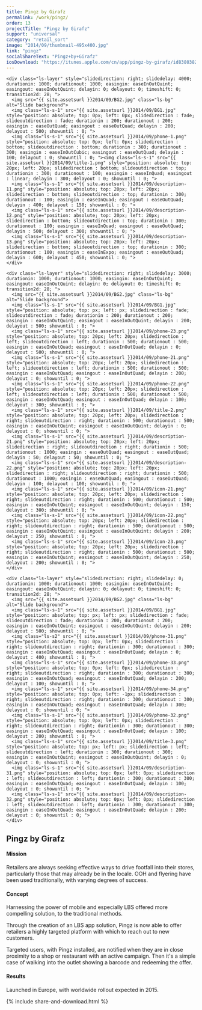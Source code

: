 ```yaml
---
title: Pingz by Girafz
permalink: /work/pingz/
order: 13
projectTitle: "Pingz by Girafz"
support: "universal"
category: "retail_sort"
image: "2014/09/thumbnail-495x400.jpg"
link: "pingz"
socialShareText: "Pingz+by+Girafz"
iosDownload: "https://itunes.apple.com/cn/app/pingz-by-girafz/id838038276?mt=8"
---
```

<div class="avia-layerslider">
  <div id="layerslider_1" class="ls-wp-container">

    <div class="ls-layer" style="slidedirection: right; slidedelay: 4000; durationin: 1000; durationout: 1000; easingin: easeInOutQuint; easingout: easeInOutQuint; delayin: 0; delayout: 0; timeshift: 0; transition2d: 28; ">
      <img src="{{ site.assetsurl }}2014/09/BG2.jpg" class="ls-bg" alt="Slide background">
      <img class="ls-s-1" src="{{ site.assetsurl }}2014/09/BG1.jpg" style="position: absolute; top: 0px; left: 0px; slidedirection : fade; slideoutdirection : fade; durationin : 200; durationout : 200; easingin : easeOutQuad; easingout : easeOutQuad; delayin : 200; delayout : 500; showuntil : 0; ">
      <img class="ls-s-1" src="{{ site.assetsurl }}2014/09/phone-1.png" style="position: absolute; top: 0px; left: 0px; slidedirection : bottom; slideoutdirection : bottom; durationin : 300; durationout : 300; easingin : easeInOutCubic; easingout : easeOutQuad; delayin : 100; delayout : 0; showuntil : 0; "><img class="ls-s-1" src="{{ site.assetsurl }}2014/09/title-1.png" style="position: absolute; top: 20px; left: 20px; slidedirection : bottom; slideoutdirection : top; durationin : 300; durationout : 100; easingin : easeInQuad; easingout : linear; delayin : 300; delayout : 0; showuntil : 0; ">
      <img class="ls-s-1" src="{{ site.assetsurl }}2014/09/description-11.png" style="position: absolute; top: 20px; left: 20px; slidedirection : bottom; slideoutdirection : top; durationin : 300; durationout : 100; easingin : easeInQuad; easingout : easeOutQuad; delayin : 400; delayout : 150; showuntil : 0; ">
      <img class="ls-s-1" src="{{ site.assetsurl }}2014/09/description-12.png" style="position: absolute; top: 20px; left: 20px; slidedirection : bottom; slideoutdirection : top; durationin : 300; durationout : 100; easingin : easeInQuad; easingout : easeOutQuad; delayin : 500; delayout : 300; showuntil : 0; ">
      <img class="ls-s-1" src="{{ site.assetsurl }}2014/09/description-13.png" style="position: absolute; top: 20px; left: 20px; slidedirection : bottom; slideoutdirection : top; durationin : 300; durationout : 100; easingin : easeInExpo; easingout : easeOutQuad; delayin : 600; delayout : 450; showuntil : 0; ">
    </div>

    <div class="ls-layer" style="slidedirection: right; slidedelay: 3000; durationin: 1000; durationout: 1000; easingin: easeInOutQuint; easingout: easeInOutQuint; delayin: 0; delayout: 0; timeshift: 0; transition2d: 28; ">
      <img src="{{ site.assetsurl }}2014/09/BG2.jpg" class="ls-bg" alt="Slide background">
      <img class="ls-s-1" src="{{ site.assetsurl }}2014/09/BG1.jpg" style="position: absolute; top: px; left: px; slidedirection : fade; slideoutdirection : fade; durationin : 200; durationout : 200; easingin : easeInOutQuint; easingout : easeInOutQuint; delayin : 200; delayout : 500; showuntil : 0; ">
      <img class="ls-s-1" src="{{ site.assetsurl }}2014/09/phone-23.png" style="position: absolute; top: 20px; left: 20px; slidedirection : left; slideoutdirection : left; durationin : 500; durationout : 500; easingin : easeInOutQuad; easingout : easeInOutQuad; delayin : 0; delayout : 500; showuntil : 0; ">
      <img class="ls-s-1" src="{{ site.assetsurl }}2014/09/phone-21.png" style="position: absolute; top: 20px; left: 20px; slidedirection : left; slideoutdirection : left; durationin : 500; durationout : 500; easingin : easeInOutQuad; easingout : easeInOutQuad; delayin : 200; delayout : 0; showuntil : 0; ">
      <img class="ls-s-1" src="{{ site.assetsurl }}2014/09/phone-22.png" style="position: absolute; top: 20px; left: 20px; slidedirection : left; slideoutdirection : left; durationin : 500; durationout : 500; easingin : easeInOutQuad; easingout : easeInOutQuad; delayin : 100; delayout : 300; showuntil : 0; ">
      <img class="ls-s-1" src="{{ site.assetsurl }}2014/09/title-2.png" style="position: absolute; top: 20px; left: 20px; slidedirection : right; slideoutdirection : right; durationin : 500; durationout : 500; easingin : easeInOutQuint; easingout : easeInOutQuint; delayin : 0; delayout : 0; showuntil : 0; ">
      <img class="ls-s-1" src="{{ site.assetsurl }}2014/09/description-21.png" style="position: absolute; top: 20px; left: 20px; slidedirection : right; slideoutdirection : right; durationin : 500; durationout : 1000; easingin : easeOutQuad; easingout : easeOutQuad; delayin : 50; delayout : 50; showuntil : 0; ">
      <img class="ls-s-1" src="{{ site.assetsurl }}2014/09/description-22.png" style="position: absolute; top: 20px; left: 20px; slidedirection : right; slideoutdirection : right; durationin : 500; durationout : 1000; easingin : easeOutQuad; easingout : easeOutQuad; delayin : 100; delayout : 100; showuntil : 0; ">
      <img class="ls-s-1" src="{{ site.assetsurl }}2014/09/icon-21.png" style="position: absolute; top: 20px; left: 20px; slidedirection : right; slideoutdirection : right; durationin : 500; durationout : 500; easingin : easeInOutQuint; easingout : easeInOutQuint; delayin : 150; delayout : 300; showuntil : 0; ">
      <img class="ls-s-1" src="{{ site.assetsurl }}2014/09/icon-22.png" style="position: absolute; top: 20px; left: 20px; slidedirection : right; slideoutdirection : right; durationin : 500; durationout : 500; easingin : easeInOutQuint; easingout : easeInOutQuint; delayin : 200; delayout : 250; showuntil : 0; ">
      <img class="ls-s-1" src="{{ site.assetsurl }}2014/09/icon-23.png" style="position: absolute; top: 20px; left: 20px; slidedirection : right; slideoutdirection : right; durationin : 500; durationout : 500; easingin : easeInOutQuint; easingout : easeInOutQuint; delayin : 250; delayout : 200; showuntil : 0; ">
    </div>

    <div class="ls-layer" style="slidedirection: right; slidedelay: 0; durationin: 1000; durationout: 1000; easingin: easeInOutQuint; easingout: easeInOutQuint; delayin: 0; delayout: 0; timeshift: 0; transition2d: 28; ">
      <img src="{{ site.assetsurl }}2014/09/BG2.jpg" class="ls-bg" alt="Slide background">
      <img class="ls-s-1" src="{{ site.assetsurl }}2014/09/BG1.jpg" style="position: absolute; top: px; left: px; slidedirection : fade; slideoutdirection : fade; durationin : 200; durationout : 200; easingin : easeInOutQuint; easingout : easeInOutQuint; delayin : 200; delayout : 500; showuntil : 0; ">
      <img class="ls-s2" src="{{ site.assetsurl }}2014/09/phone-31.png" style="position: absolute; top: 0px; left: 0px; slidedirection : right; slideoutdirection : right; durationin : 300; durationout : 300; easingin : easeInOutQuad; easingout : easeInOutQuad; delayin : 0; delayout : 400; showuntil : 0; ">
      <img class="ls-s-1" src="{{ site.assetsurl }}2014/09/phone-33.png" style="position: absolute; top: 0px; left: 0px; slidedirection : right; slideoutdirection : right; durationin : 300; durationout : 300; easingin : easeInOutQuad; easingout : easeInOutQuad; delayin : 200; delayout : 100; showuntil : 0; ">
      <img class="ls-s-1" src="{{ site.assetsurl }}2014/09/phone-34.png" style="position: absolute; top: 0px; left: -1px; slidedirection : right; slideoutdirection : right; durationin : 300; durationout : 300; easingin : easeInOutQuad; easingout : easeInOutQuad; delayin : 300; delayout : 0; showuntil : 0; ">
      <img class="ls-s-1" src="{{ site.assetsurl }}2014/09/phone-32.png" style="position: absolute; top: 0px; left: 0px; slidedirection : right; slideoutdirection : right; durationin : 300; durationout : 300; easingin : easeInOutQuad; easingout : easeInOutQuad; delayin : 100; delayout : 200; showuntil : 0; ">
      <img class="ls-s-1" src="{{ site.assetsurl }}2014/09/title-3.png" style="position: absolute; top: px; left: px; slidedirection : left; slideoutdirection : left; durationin : 300; durationout : 300; easingin : easeInOutQuint; easingout : easeInOutQuint; delayin : 0; delayout : 0; showuntil : 0; ">
      <img class="ls-s-1" src="{{ site.assetsurl }}2014/09/description-31.png" style="position: absolute; top: 0px; left: 0px; slidedirection : left; slideoutdirection : left; durationin : 300; durationout : 300; easingin : easeInOutQuad; easingout : easeInOutQuad; delayin : 100; delayout : 0; showuntil : 0; ">
      <img class="ls-s-1" src="{{ site.assetsurl }}2014/09/description-32.png" style="position: absolute; top: 0px; left: 0px; slidedirection : left; slideoutdirection : left; durationin : 300; durationout : 300; easingin : easeInOutQuad; easingout : easeInOutQuad; delayin : 200; delayout : 0; showuntil : 0; ">
    </div>
  </div>
</div>

<div class="wrapper content project-detail" markdown="1">
  <h2 class="content-h2 with-bottom-line">Pingz by Girafz</h2>

#### Mission

Retailers are always seeking effective ways to drive footfall into their stores, particularly those that may already be in the locale. OOH and flyering have been used traditionally, with varying degrees of success.

#### Concept

Harnessing the power of mobile and especially LBS offered more compelling solution, to the traditional methods.

Through the creation of an LBS app solution, Pingz is now able to offer retailers a highly targeted platform with which to reach out to new customers.

Targeted users, with Pingz installed, are notified when they are in close proximity to a shop or restaurant with an active campaign. Then it's a simple case of walking into the outlet showing a barcode and redeeming the offer.

#### Results

Launched in Europe, with worldwide rollout expected in 2015.

</div>

{% include share-and-download.html %}

<script>
$(document).ready(function() {
  if (typeof $.fn.layerSlider == "undefined") {
    lsShowNotice('layerslider_1','jquery');
  }
  else if (typeof $.transit == "undefined" || typeof $.transit.modifiedForLayerSlider == "undefined") {
    lsShowNotice('layerslider_1', 'transit');
  }
  else
  {
    $("#layerslider_1").layerSlider({
      width : '1440px',
      height : '600px',
      responsive : true,
      responsiveUnder : 0,
      sublayerContainer : 0,
      autoStart : false,
      pauseOnHover : true,
      firstLayer : 1,
      animateFirstLayer : true,
      randomSlideshow : false,
      twoWaySlideshow : true,
      loops : 0,
      forceLoopNum : true,
      autoPlayVideos : true,
      autoPauseSlideshow : 'auto',
      youtubePreview : 'maxresdefault.jpg',
      keybNav : true,
      touchNav : true,
      skin : 'fullwidth',
      skinsPath : '../../css/LayerSlider/skins/',
      globalBGColor : '#ffffff',
      navPrevNext : true,
      navStartStop : false,
      navButtons : true,
      hoverPrevNext : true,
      hoverBottomNav : false,
      showBarTimer : false,
      showCircleTimer : true,
      thumbnailNavigation : 'disabled',
      tnWidth : 100,
      tnHeight : 60,
      tnContainerWidth : '60%',
      tnActiveOpacity : 35,
      tnInactiveOpacity : 100,
      imgPreload : true,
      yourLogo : false,
      yourLogoStyle : 'left: 10px; top: 10px;',
      yourLogoLink : false,
      yourLogoTarget : '_self',
      cbInit : function(element) { },
      cbStart : function(data) { },
      cbStop : function(data) { },
      cbPause : function(data) { },
      cbAnimStart : function(data) { },
      cbAnimStop : function(data) { },
      cbPrev : function(data) { },
      cbNext : function(data) { }
    });
  }
});
</script>
